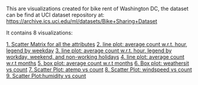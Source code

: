 This are visualizations created for bike rent of Washington DC, the dataset can be find at UCI dataset repository at:
https://archive.ics.uci.edu/ml/datasets/Bike+Sharing+Dataset

It contains 8 visualizations:

[1. Scatter Matrix for all the attributes](https://github.com/yang0339/Python3-SMARTChallenge-BikeRent/blob/master/1%20Scatter%20Matrix.png)
[2. line plot: average count w.r.t. hour, legend by weekday](https://github.com/yang0339/Python3-SMARTChallenge-BikeRent/blob/master/2%20line%20plot%20avg_count%20vs%20hour.png)
[3. line plot: average count w.r.t. hour, legend by workday, weekend, and non-working holidays](https://github.com/yang0339/Python3-SMARTChallenge-BikeRent/blob/master/3%20line%20plot%20avg_count%20vs%20hour%20(non-working%20day).png)
[4. line plot: average count w.r.t months](https://github.com/yang0339/Python3-SMARTChallenge-BikeRent/blob/master/4%20line%20plot%20avg_count%20vs%20month.png)
[5. box plot: average count w.r.t months](https://github.com/yang0339/Python3-SMARTChallenge-BikeRent/blob/master/5%20boxplot%20avg_count%20vs%20month.png)
[6. Box plot: weathersit vs count](https://github.com/yang0339/Python3-SMARTChallenge-BikeRent/blob/master/6%20boxplot%20weathersit%20vs%20count.png)
[7. Scatter Plot: atemp vs count](https://github.com/yang0339/Python3-SMARTChallenge-BikeRent/blob/master/7%20Scatter%20Plot%20atemp%20vs%20count.png)
[8. Scatter Plot: windspeed vs count](https://github.com/yang0339/Python3-SMARTChallenge-BikeRent/blob/master/8%20Scatter%20Plot%20windspeed%20vs%20count.png)
[9. Scatter Plot:humidity vs count](https://github.com/yang0339/Python3-SMARTChallenge-BikeRent/blob/master/9%20Scatter%20Plot%20humidity%20vs%20count.png)
